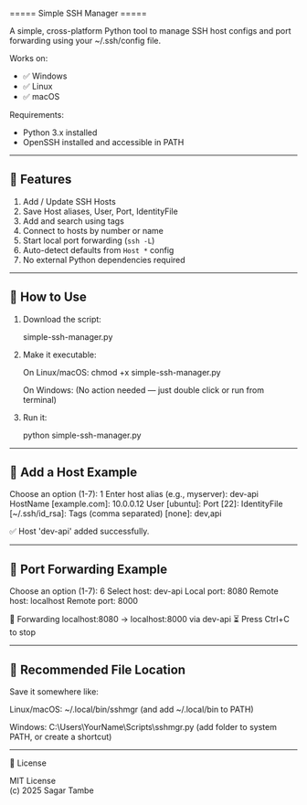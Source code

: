 ===== Simple SSH Manager =====

A simple, cross-platform Python tool to manage SSH host configs and port forwarding using your ~/.ssh/config file.

Works on:
- ✅ Windows
- ✅ Linux
- ✅ macOS

Requirements:
- Python 3.x installed
- OpenSSH installed and accessible in PATH

-------------------------------------------
🎯 Features
-------------------------------------------

1. Add / Update SSH Hosts
2. Save Host aliases, User, Port, IdentityFile
3. Add and search using tags
4. Connect to hosts by number or name
5. Start local port forwarding (`ssh -L`)
6. Auto-detect defaults from `Host *` config
7. No external Python dependencies required

-------------------------------------------
🚀 How to Use
-------------------------------------------

1. Download the script:

   simple-ssh-manager.py

2. Make it executable:

   On Linux/macOS:
     chmod +x simple-ssh-manager.py

   On Windows:
     (No action needed — just double click or run from terminal)

3. Run it:

   python simple-ssh-manager.py

-------------------------------------------
🧩 Add a Host Example
-------------------------------------------

Choose an option (1-7): 1
Enter host alias (e.g., myserver): dev-api
HostName [example.com]: 10.0.0.12
User [ubuntu]:
Port [22]:
IdentityFile [~/.ssh/id_rsa]:
Tags (comma separated) [none]: dev,api

✅ Host 'dev-api' added successfully.

-------------------------------------------
🔁 Port Forwarding Example
-------------------------------------------

Choose an option (1-7): 6
Select host: dev-api
Local port: 8080
Remote host: localhost
Remote port: 8000

🔁 Forwarding localhost:8080 → localhost:8000 via dev-api
⏳ Press Ctrl+C to stop

-------------------------------------------
📂 Recommended File Location
-------------------------------------------

Save it somewhere like:

Linux/macOS:
  ~/.local/bin/sshmgr
  (and add ~/.local/bin to PATH)

Windows:
  C:\Users\YourName\Scripts\sshmgr.py
  (add folder to system PATH, or create a shortcut)

-------------------------------------------
📜 License

MIT License  
(c) 2025 Sagar Tambe

